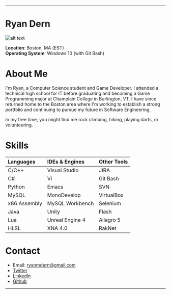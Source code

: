 ***
# Ryan Dern

![alt text](https://avatars1.githubusercontent.com/u/3970591?v=4&u=cd5b816291cf3846a408caa8fdbca028641462b0&s=200 "Ryan Dern")

**Location**: Boston, MA (EST)   
**Operating System**: Windows 10 (with Git Bash)


# About Me

I'm Ryan, a Computer Science student and Game Developer. I attended a technical high school for IT before graduating and becoming a Game Programming major at Champlain College in Burlington, VT. I have since returned home to the Boston area where I'm working to establish a strong portfolio and continuing to pursue my future in Software Engineering.

In my free time, you might find me rock climbing, hiking, playing darts, or volunteering.



# Skills

| Languages    | IDEs & Engines  | Other Tools|
| :-----------|:---------------| :---------|
| C/C++        | Visual Studio   | JIRA       |
| C#           | Vi              | Git Bash   |
| Python       | Emacs           | SVN        |
| MySQL        | MonoDevelop     | VirtualBox |
| x86 Assembly | MySQL Workbench | Selenium   |
| Java         | Unity           | Flash      |
| Lua          | Unreal Engine 4 | Allegro 5  |
| HLSL         | XNA 4.0         | RakNet     |



# Contact

* Email: <ryanmdern@gmail.com>
* [Twitter](https://twitter.com/RMDern)
* [LinkedIn](https://www.linkedin.com/in/ryan-dern-52275488/)
* [Github](https://github.com/RMDern)
***
